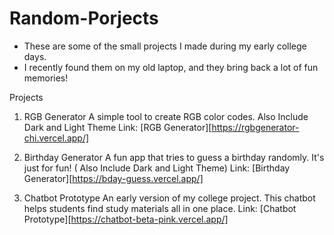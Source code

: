 # Random-Porjects
- These are some of the small projects I made during my early college days. 
- I recently found them on my old laptop, and they bring back a lot of fun memories!

Projects
1. RGB Generator
A simple tool to create RGB color codes. Also Include Dark and Light Theme
Link: [RGB Generator][https://rgbgenerator-chi.vercel.app/]

2. Birthday Generator
A fun app that tries to guess a birthday randomly. It's just for fun! ( Also Include Dark and Light Theme)
Link: [Birthday Generator][https://bday-guess.vercel.app/]

3. Chatbot Prototype
An early version of my college project. This chatbot helps students find study materials all in one place.
Link: [Chatbot Prototype][https://chatbot-beta-pink.vercel.app/]

